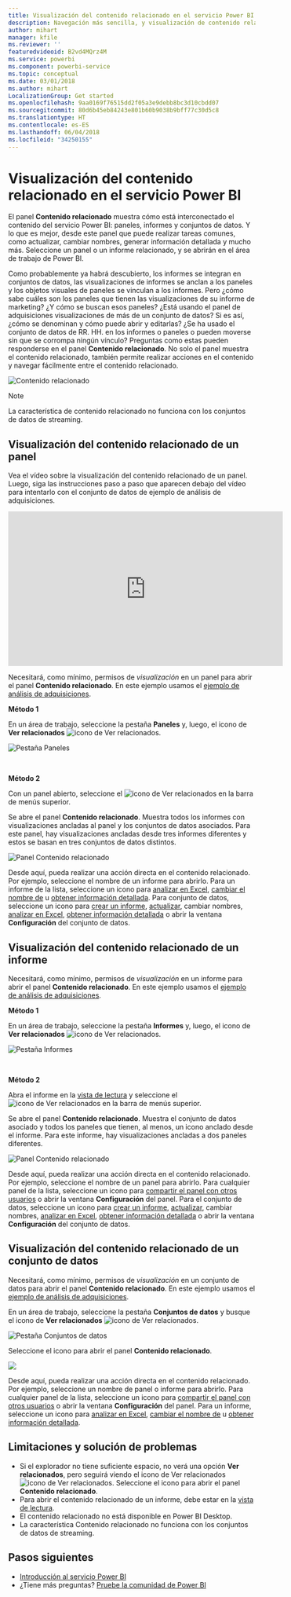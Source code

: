 ```yaml
---
title: Visualización del contenido relacionado en el servicio Power BI
description: Navegación más sencilla, y visualización de contenido relacionado en los paneles, informes y conjuntos de datos
author: mihart
manager: kfile
ms.reviewer: ''
featuredvideoid: B2vd4MQrz4M
ms.service: powerbi
ms.component: powerbi-service
ms.topic: conceptual
ms.date: 03/01/2018
ms.author: mihart
LocalizationGroup: Get started
ms.openlocfilehash: 9aa0169f76515dd2f05a3e9debb8bc3d10cbdd07
ms.sourcegitcommit: 80d6b45eb84243e801b60b9038b9bff77c30d5c8
ms.translationtype: HT
ms.contentlocale: es-ES
ms.lasthandoff: 06/04/2018
ms.locfileid: "34250155"
---
```

# <a name="view-related-content-in-power-bi-service"></a>Visualización del contenido relacionado en el servicio Power BI
El panel **Contenido relacionado** muestra cómo está interconectado el contenido del servicio Power BI: paneles, informes y conjuntos de datos.  Y lo que es mejor, desde este panel que puede realizar tareas comunes, como actualizar, cambiar nombres, generar información detallada y mucho más. Seleccione un panel o un informe relacionado, y se abrirán en el área de trabajo de Power BI.   

Como probablemente ya habrá descubierto, los informes se integran en conjuntos de datos, las visualizaciones de informes se anclan a los paneles y los objetos visuales de paneles se vinculan a los informes. Pero ¿cómo sabe cuáles son los paneles que tienen las visualizaciones de su informe de marketing? ¿Y cómo se buscan esos paneles? ¿Está usando el panel de adquisiciones visualizaciones de más de un conjunto de datos? Si es así, ¿cómo se denominan y cómo puede abrir y editarlas? ¿Se ha usado el conjunto de datos de RR. HH. en los informes o paneles o pueden moverse sin que se corrompa ningún vínculo? Preguntas como estas pueden responderse en el panel **Contenido relacionado**.  No solo el panel muestra el contenido relacionado, también permite realizar acciones en el contenido y navegar fácilmente entre el contenido relacionado.

![Contenido relacionado](media/service-related-content/power-bi-view-related-dashboard-new.png)

> [!NOTE]
> La característica de contenido relacionado no funciona con los conjuntos de datos de streaming.
> 
> 

## <a name="view-related-content-for-a-dashboard"></a>Visualización del contenido relacionado de un panel
Vea el vídeo sobre la visualización del contenido relacionado de un panel. Luego, siga las instrucciones paso a paso que aparecen debajo del vídeo para intentarlo con el conjunto de datos de ejemplo de análisis de adquisiciones.

<iframe width="560" height="315" src="https://www.youtube.com/embed/B2vd4MQrz4M#t=3m05s" frameborder="0" allowfullscreen></iframe>


Necesitará, como mínimo, permisos de *visualización* en un panel para abrir el panel **Contenido relacionado**. En este ejemplo usamos el [ejemplo de análisis de adquisiciones](sample-procurement.md).

**Método 1**

En un área de trabajo, seleccione la pestaña **Paneles** y, luego, el icono de **Ver relacionados** ![icono de Ver relacionados](media/service-related-content/power-bi-view-related-icon-new.png).

![Pestaña Paneles](media/service-related-content/power-bi-view-related-dash-newer.png)

<br>

**Método 2**

Con un panel abierto, seleccione el   ![icono de Ver relacionados](media/service-related-content/power-bi-view-related-new.png) en la barra de menús superior.

Se abre el panel **Contenido relacionado**. Muestra todos los informes con visualizaciones ancladas al panel y los conjuntos de datos asociados. Para este panel, hay visualizaciones ancladas desde tres informes diferentes y estos se basan en tres conjuntos de datos distintos.

![Panel Contenido relacionado](media/service-related-content/power-bi-view-related-dashboard-new.png)

Desde aquí, pueda realizar una acción directa en el contenido relacionado.  Por ejemplo, seleccione el nombre de un informe para abrirlo.  Para un informe de la lista, seleccione un icono para [analizar en Excel](service-analyze-in-excel.md), [cambiar el nombre de](service-rename.md) u [obtener información detallada](service-insights.md). Para conjunto de datos, seleccione un icono para [crear un informe](service-report-create-new.md), [actualizar](refresh-data.md), cambiar nombres, [analizar en Excel](service-analyze-in-excel.md), [obtener información detallada](service-insights.md) o abrir la ventana **Configuración** del conjunto de datos.  

## <a name="view-related-content-for-a-report"></a>Visualización del contenido relacionado de un informe
Necesitará, como mínimo, permisos de *visualización* en un informe para abrir el panel **Contenido relacionado**. En este ejemplo usamos el [ejemplo de análisis de adquisiciones](sample-procurement.md).

**Método 1**

En un área de trabajo, seleccione la pestaña **Informes** y, luego, el icono de **Ver relacionados** ![icono de Ver relacionados](media/service-related-content/power-bi-view-related-icon-new.png).

![Pestaña Informes](media/service-related-content/power-bi-view-related-report-newer.png)

<br>

**Método 2**

Abra el informe en la [vista de lectura](service-reading-view-and-editing-view.md) y seleccione el ![icono de Ver relacionados](media/service-related-content/power-bi-view-related-new.png) en la barra de menús superior.

Se abre el panel **Contenido relacionado**. Muestra el conjunto de datos asociado y todos los paneles que tienen, al menos, un icono anclado desde el informe. Para este informe, hay visualizaciones ancladas a dos paneles diferentes.

![Panel Contenido relacionado](media/service-related-content/power-bi-view-related-report.png)

Desde aquí, pueda realizar una acción directa en el contenido relacionado.  Por ejemplo, seleccione el nombre de un panel para abrirlo.  Para cualquier panel de la lista, seleccione un icono para [compartir el panel con otros usuarios](service-share-dashboards.md) o abrir la ventana **Configuración** del panel. Para el conjunto de datos, seleccione un icono para [crear un informe](service-report-create-new.md), [actualizar](refresh-data.md), cambiar nombres, [analizar en Excel](service-analyze-in-excel.md), [obtener información detallada](service-insights.md) o abrir la ventana **Configuración** del conjunto de datos.  

## <a name="view-related-content-for-a-dataset"></a>Visualización del contenido relacionado de un conjunto de datos
Necesitará, como mínimo, permisos de *visualización* en un conjunto de datos para abrir el panel **Contenido relacionado**. En este ejemplo usamos el [ejemplo de análisis de adquisiciones](sample-procurement.md).

En un área de trabajo, seleccione la pestaña **Conjuntos de datos** y busque el icono de **Ver relacionados** ![icono de Ver relacionados](media/service-related-content/power-bi-view-related-icon-new.png).

![Pestaña Conjuntos de datos](media/service-related-content/power-bi-view-related-dataset-newer.png)

Seleccione el icono para abrir el panel **Contenido relacionado**.

![](media/service-related-content/power-bi-datasets.png)

Desde aquí, pueda realizar una acción directa en el contenido relacionado.  Por ejemplo, seleccione un nombre de panel o informe para abrirlo.  Para cualquier panel de la lista, seleccione un icono para [compartir el panel con otros usuarios](service-share-dashboards.md) o abrir la ventana **Configuración** del panel. Para un informe, seleccione un icono para [analizar en Excel](service-analyze-in-excel.md), [cambiar el nombre de](service-rename.md) u [obtener información detallada](service-insights.md).  

## <a name="limitations-and-troubleshooting"></a>Limitaciones y solución de problemas
* Si el explorador no tiene suficiente espacio, no verá una opción **Ver relacionados**, pero seguirá viendo el icono de Ver relacionados ![icono de Ver relacionados](media/service-related-content/power-bi-view-related-icon-new.png). Seleccione el icono para abrir el panel **Contenido relacionado**.
* Para abrir el contenido relacionado de un informe, debe estar en la [vista de lectura](service-reading-view-and-editing-view.md).
* El contenido relacionado no está disponible en Power BI Desktop.
* La característica Contenido relacionado no funciona con los conjuntos de datos de streaming.

## <a name="next-steps"></a>Pasos siguientes
* [Introducción al servicio Power BI](service-get-started.md)
* ¿Tiene más preguntas? [Pruebe la comunidad de Power BI](http://community.powerbi.com/)

